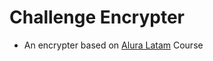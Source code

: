 # Challenge Encrypter

- An encrypter based on [Alura Latam](https://app.aluracursos.com/dashboard) Course